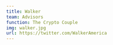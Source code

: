 ```yaml
---
title: Walker
team: Advisors
function: The Crypto Couple
img: walker.jpg
url: https://twitter.com/WalkerAmerica
---
```

